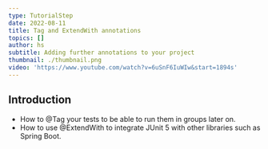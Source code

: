 ```yaml
---
type: TutorialStep
date: 2022-08-11
title: Tag and ExtendWith annotations
topics: []
author: hs
subtitle: Adding further annotations to your project
thumbnail: ./thumbnail.png
video: 'https://www.youtube.com/watch?v=6uSnF6IuWIw&start=1894s'
---
```


## Introduction

* How to @Tag your tests to be able to run them in groups later on.
* How to use @ExtendWith to integrate JUnit 5 with other libraries such as Spring Boot.
